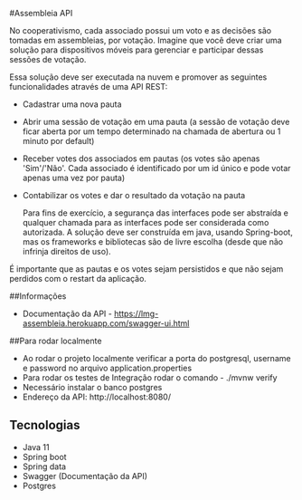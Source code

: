 #Assembleia API

No cooperativismo, cada associado possui um voto e as decisões são tomadas em assembleias, por votação. Imagine que você deve criar uma solução para dispositivos móveis para gerenciar e participar dessas sessões de votação. 

Essa solução deve ser executada na nuvem e promover as seguintes funcionalidades através de uma API REST:

- Cadastrar uma nova pauta
- Abrir uma sessão de votação em uma pauta (a sessão de votação deve ficar aberta por um tempo determinado na chamada de abertura ou 1 minuto por default)
- Receber votes dos associados em pautas (os votes são apenas 'Sim'/'Não'. Cada associado é identificado por um id único e pode votar apenas uma vez por pauta)
- Contabilizar os votes e dar o resultado da votação na pauta
    
    Para fins de exercício, a segurança das interfaces pode ser abstraída e qualquer chamada para as interfaces pode ser considerada como autorizada. A solução deve ser construída em java, usando Spring-boot, mas os frameworks e bibliotecas são de livre escolha (desde que não infrinja direitos de uso).

É importante que as pautas e os votes sejam persistidos e que não sejam perdidos com o restart da aplicação.


##Informações
* Documentação da API - https://lmg-assembleia.herokuapp.com/swagger-ui.html

##Para rodar localmente
* Ao rodar o projeto localmente verificar a porta do postgresql, username e password no arquivo application.properties
* Para rodar os testes de Integração rodar o comando - ./mvnw verify
* Necessário instalar o banco postgres
* Endereço da API: http://localhost:8080/

## Tecnologias
* Java 11
* Spring boot
* Spring data
* Swagger (Documentação da API)
* Postgres